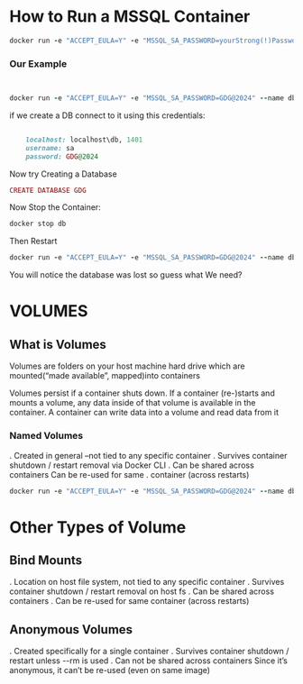 # How to Run a  MSSQL Container 

```ruby
docker run -e "ACCEPT_EULA=Y" -e "MSSQL_SA_PASSWORD=yourStrong(!)Password" -p 1433:1433 -d mcr.microsoft.com/mssql/server:2022-latest

```

### Our Example

```ruby


docker run -e "ACCEPT_EULA=Y" -e "MSSQL_SA_PASSWORD=GDG@2024" --name db  -p 1401:1433 -d mcr.microsoft.com/mssql/server:2022-latest

```

if we create a DB connect to it using this credentials:

```ruby

    localhost: localhost\db, 1401
    username: sa
    password: GDG@2024

```

Now try Creating a Database

```ruby
CREATE DATABASE GDG

```

Now Stop the Container:

```ruby
docker stop db
```

Then Restart

```ruby
docker run -e "ACCEPT_EULA=Y" -e "MSSQL_SA_PASSWORD=GDG@2024" --name db  -p 1401:1433 -d mcr.microsoft.com/mssql/server:2022-latest

```

You will notice the database was lost so guess what We need?


# VOLUMES
## What is Volumes

 Volumes are folders on your host machine hard drive which are mounted(“made available”, mapped)into containers

Volumes persist if a container shuts down. If a container (re-)starts and mounts a volume, any data inside of that volume is available in the container.
A container can write data into a volume and read data from it


### Named Volumes
 . Created in general –not tied to any specific container
 . Survives container shutdown / restart removal via Docker CLI
 . Can be shared across containers Can be re-used for same 
 . container (across restarts) 

```ruby
docker run -e "ACCEPT_EULA=Y" -e "MSSQL_SA_PASSWORD=GDG@2024" --name db -v gdg:/var/opt/mssql  -p 1401:1433 -d mcr.microsoft.com/mssql/server:2022-latest

```

# Other Types of Volume
## Bind Mounts
  . Location on host file system, not tied to any specific container
  . Survives container shutdown / restart removal on host fs
  . Can be shared across containers
  . Can be re-used for same container (across restarts)

## Anonymous Volumes  
 . Created specifically for a single container
 . Survives container shutdown / restart unless --rm is used
 . Can not be shared across containers Since it’s anonymous, it can’t be re-used    (even on same image)
